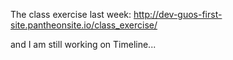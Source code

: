 The class exercise last week:
http://dev-guos-first-site.pantheonsite.io/class_exercise/

and I am still working on Timeline...
